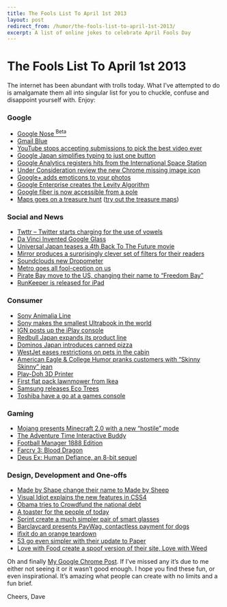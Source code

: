 ```yaml
---
title: The Fools List To April 1st 2013
layout: post
redirect_from: /humor/the-fools-list-to-april-1st-2013/
excerpt: A list of online jokes to celebrate April Fools Day
---
```


# The Fools List To April 1st 2013

The internet has been abundant with trolls today. What I&#8217;ve attempted to do is amalgamate them all into singular list for you to chuckle, confuse and disappoint yourself with. Enjoy:

### Google

  * [Google Nose <sup>Beta</sup>][1]
  * [Gmail Blue][2]
  * [YouTube stops accepting submissions to pick the best video ever][3]
  * [Google Japan simplifies typing to just one button][4]
  * [Google Analytics registers hits from the International Space Station][5]
  * [Under Consideration review the new Chrome missing image icon][6]
  * [Google+ adds emoticons to your photos][7]
  * [Google Enterprise creates the Levity Algorithm][8]
  * [Google fiber is now accessible from a pole][9]
  * [Maps goes on a treasure hunt][10] ([try out the treasure maps][11])

### Social and News

  * [Twttr &#8211; Twitter starts charging for the use of vowels][12]
  * [Da Vinci Invented Google Glass][13]
  * [Universal Japan teases a 4th Back To The Future movie][14]
  * [Mirror produces a surprisingly clever set of filters for their readers][15]
  * [Soundclouds new Dropometer][16]
  * [Metro goes all fool-ception on us][17]
  * [Pirate Bay move to the US, changing their name to &#8220;Freedom Bay&#8221;][18]
  * [RunKeeper is released for iPad][19]

### Consumer

  * [Sony Animalia Line][20]
  * [Sony makes the smallest Ultrabook in the world][21]
  * [IGN posts up the iPlay console][22]
  * [Redbull Japan expands its product line][23]
  * [Dominos Japan introduces canned pizza][24]
  * [WestJet eases restrictions on pets in the cabin][25]
  * [American Eagle & College Humor pranks customers with &#8220;Skinny Skinny&#8221; jean][26]
  * [Play-Doh 3D Printer][27]
  * [First flat pack lawnmower from Ikea][28]
  * [Samsung releases Eco Trees][29]
  * [Toshiba have a go at a games console][30]

### Gaming

  * [Mojang presents Minecraft 2.0 with a new &#8220;hostile&#8221; mode][31]
  * [The Adventure Time Interactive Buddy][32]
  * [Football Manager 1888 Edition][33]
  * [Farcry 3: Blood Dragon][34]
  * [Deus Ex: Human Defiance, an 8-bit sequel][35]

### Design, Development and One-offs

  * [Made by Shape change their name to Made by Sheep][36]
  * [Visual Idiot explains the new features in CSS4][37]
  * [Obama tries to Crowdfund the national debt][38]
  * [A toaster for the people of today][39]
  * [Sprint create a much simpler pair of smart glasses][40]
  * [Barclaycard presents PayWag, contactless payment for dogs][41]
  * [ifixit do an orange teardown][42]
  * [53 go even simpler with their update to Paper][43]
  * [Love with Food create a spoof version of their site, Love with Weed][44]

Oh and finally [My Google Chrome Post][45]. If I&#8217;ve missed any it&#8217;s due to me either not seeing it or it wasn&#8217;t good enough. I hope you find these fun, or even inspirational. It&#8217;s amazing what people can create with no limits and a fun brief.

Cheers, Dave

 [1]: http://www.google.co.uk/intl/en-GB/landing/nose/
 [2]: https://mail.google.com/mail/help/intl/en/promos/blue/index.html
 [3]: https://www.youtube.com/watch?v=H542nLTTbu0
 [4]: http://www.google.co.jp/ime/patapata/
 [5]: http://carlsednaoui.com/post/46805160838/google-analytics-happy-april-fool
 [6]: http://www.underconsideration.com/brandnew/archives/google_chromes_broken_image_icon_heals_broken_hearts.php
 [7]: https://plus.google.com/u/0/100549881469536411122/posts/6cbXigttnUL
 [8]: http://googleenterprise.blogspot.co.uk/2013/03/google-apps-now-helping-you-enjoy-work.html
 [9]: https://fiber.google.com/about/poles/
 [10]: http://google-latlong.blogspot.co.uk/2013/03/find-treasure-with-google-maps.html
 [11]: https://maps.google.com/maps?t=8
 [12]: http://blog.twitter.com/2013/03/annncng-twttr.html
 [13]: http://mashable.com/2013/03/31/da-vinci-invent-google-glass/
 [14]: https://www.facebook.com/photo.php?fbid=534247376618423&set=a.344662905576872.81276.277483875628109&type=1
 [15]: http://www.mirror.co.uk/news/technology-science/hold-home-page-mirroronline-becomes-1791954
 [16]: http://blog.soundcloud.com/2013/04/01/dropometer/
 [17]: http://metro.co.uk/2013/04/01/april-fools-day-2013-a-round-up-of-the-best-jokes-and-hoaxes-3566543/
 [18]: http://proxybay.net/blog/230
 [19]: http://ipad.runkeeper.com/
 [20]: https://blog.sony.com/2013/03/animalia/
 [21]: http://discover.store.sony.com/q/sony_content.html
 [22]: http://uk.ign.com/videos/2013/04/01/apple-introducing-iplay-game-console
 [23]: http://www.redbull.jp/cs/Satellite/ja_JP/Article/ARB48-021243332539644
 [24]: http://www.dominos.jp/topics/130401_a.html
 [25]: http://www.westjet.com/guest/en/deals/offers/furry-family.shtml
 [26]: http://www.ae.com/blog/skinnyskinny/
 [27]: http://www.thinkgeek.com/product/f487/
 [28]: http://www.ikea.com/gb/en/about_ikea/newsitem/ikea_lawnmower
 [29]: http://global.samsungtomorrow.com/?p=23405
 [30]: http://us.toshiba.com/shibasphere
 [31]: http://mojang.com/2013/04/its-finally-coming-minecraft-2-0/
 [32]: http://www.thinkgeek.com/product/f484/?cpg=yt
 [33]: http://www.footballmanager.com/1888/
 [34]: http://fc3blooddragon.uk.ubi.com/index.php
 [35]: http://www.deusex.com/humandefiance
 [36]: http://madebysheep.co.uk
 [37]: http://webdesign.tutsplus.com/articles/general/css4-is-coming-what-you-need-to-know/
 [38]: http://www.crowdfundthedebt.com/
 [39]: http://www.toaster.io/
 [40]: http://now.sprint.com/specs/?ECID=MA:TW:2013311:APFL:APFL
 [41]: https://www.youtube.com/watch?v=luL_C0cGe9A
 [42]: http://www.ifixit.com/Teardown/Orange+Teardown/13470/1
 [43]: http://blog.fiftythree.com/post/46852426146/paper-simplified-one-year-ago-we-introduced
 [44]: http://www.lovewithweed.com/
 [45]: http://david.darn.es/general/chrome-affecting-eyesight/
